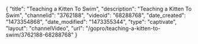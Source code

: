 {
    "title": "Teaching a Kitten To Swim",
    "description": "Teaching a Kitten To Swim",
    "channelid": "3762188",
    "videoid": "68288768",
    "date_created": "1473354868",
    "date_modified": "1473355344",
    "type": "captivate",
    "layout": "channelVideo",
    "url": "\/gopro\/teaching-a-kitten-to-swim\/3762188-68288768"
}